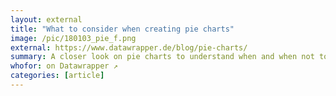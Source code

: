 ```yaml
---
layout: external
title: "What to consider when creating pie charts"
image: /pic/180103_pie_f.png
external: https://www.datawrapper.de/blog/pie-charts/
summary: A closer look on pie charts to understand when and when not to use them.
whofor: on Datawrapper ↗
categories: [article]
---
```

